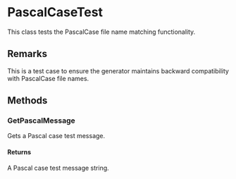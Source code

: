 # PascalCaseTest

This class tests the PascalCase file name matching functionality.

## Remarks

This is a test case to ensure the generator maintains backward compatibility with PascalCase file names.

## Methods

### GetPascalMessage

Gets a Pascal case test message.

#### Returns

A Pascal case test message string.